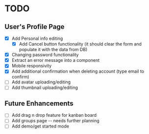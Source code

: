 # TODO

## User's Profile Page

- [x] Add Personal info editing
  - [x] Add Cancel button functionality (it should clear the form and populate it with the data from DB)
- [x] Changing password functionality
- [x] Extract an error message into a component
- [x] Mobile responsivity
- [x] Add additional confirmation when deleting account (type email to confirm)
- [ ] Add avatar uploading/editing
- [ ] Add thumbnail uploading/editing

## Future Enhancements

- [ ] Add drag n drop feature for kanban board
- [ ] Add groups page -- needs further planning
- [ ] Add demo/get started mode
